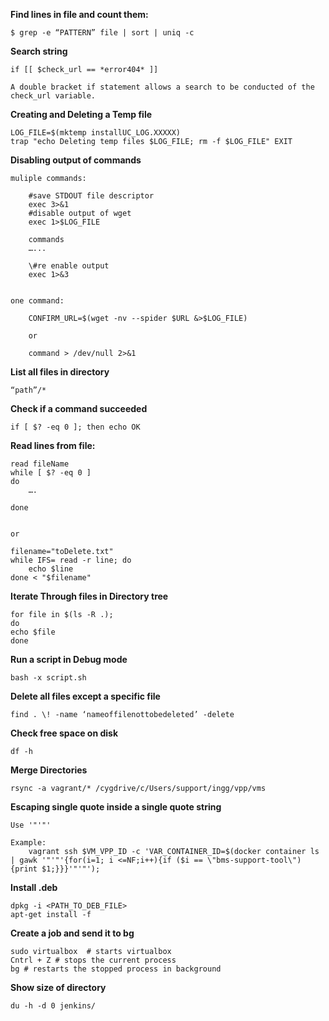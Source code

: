 **Find lines in file and count them:**

	$ grep -e “PATTERN” file | sort | uniq -c


**Search string**

    if [[ $check_url == *error404* ]]

    A double bracket if statement allows a search to be conducted of the check_url variable.


**Creating and Deleting a Temp file**

    LOG_FILE=$(mktemp installUC_LOG.XXXXX)
    trap "echo Deleting temp files $LOG_FILE; rm -f $LOG_FILE" EXIT


**Disabling output of commands**

    muliple commands:

        #save STDOUT file descriptor
        exec 3>&1
        #disable output of wget
        exec 1>$LOG_FILE

        commands
        …...

        \#re enable output
        exec 1>&3


    one command:

	    CONFIRM_URL=$(wget -nv --spider $URL &>$LOG_FILE)

        or

        command > /dev/null 2>&1


**List all files in directory**
	
	“path”/*

**Check if a command succeeded**

	if [ $? -eq 0 ]; then echo OK


**Read lines from file:**

	read fileName
	while [ $? -eq 0 ]
	do
		….

	done


	or

	filename="toDelete.txt"
    while IFS= read -r line; do
		echo $line
    done < "$filename"


**Iterate Through files in Directory tree**


    for file in $(ls -R .);
    do
    echo $file
    done

**Run a script in Debug mode**

    bash -x script.sh


**Delete all files except a specific file**

	find . \! -name ‘nameoffilenottobedeleted’ -delete

**Check free space on disk**

	df -h

**Merge Directories**

    rsync -a vagrant/* /cygdrive/c/Users/support/ingg/vpp/vms


**Escaping single quote inside a single quote string**

    Use '"'"'

    Example:
	    vagrant ssh $VM_VPP_ID -c 'VAR_CONTAINER_ID=$(docker container ls | gawk '"'"'{for(i=1; i <=NF;i++){if ($i == \"bms-support-tool\"){print $1;}}}'"'"');


**Install .deb**

    dpkg -i <PATH_TO_DEB_FILE>
    apt-get install -f


**Create a job and send it to bg**

    sudo virtualbox  # starts virtualbox
    Cntrl + Z # stops the current process
    bg # restarts the stopped process in background

**Show size  of directory**

	du -h -d 0 jenkins/